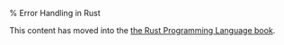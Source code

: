 % Error Handling in Rust

This content has moved into the
[the Rust Programming Language book](book/error-handling.html).
